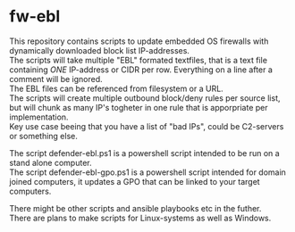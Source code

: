 # fw-ebl

This repository contains scripts to update embedded OS firewalls with dynamically downloaded block list IP-addresses.<br/>
The scripts will take multiple "EBL" formated textfiles, that is a text file containing _ONE_ IP-address or CIDR per row. Everything on a line after a comment will be ignored.<br/>
The EBL files can be referenced from filesystem or a URL.<br/>
The scripts will create multiple outbound block/deny rules per source list, but will chunk as many IP's togheter in one rule that is apporpriate per implementation.<br/>
Key use case beeing that you have a list of "bad IPs", could be C2-servers or something else.<br/>

The script defender-ebl.ps1 is a powershell script intended to be run on a stand alone computer.<br/>
The script defender-ebl-gpo.ps1 is a powershell script intended for domain joined computers, it updates a GPO that can be linked to your target computers.<br/>

There might be other scripts and ansible playbooks etc in the futher.<br/>
There are plans to make scripts for Linux-systems as well as Windows.

